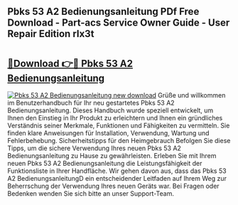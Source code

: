 ## Pbks 53 A2 Bedienungsanleitung PDf Free Download - Part-acs Service Owner Guide - User Repair Edition rIx3t

# <h2><a href="http://df3sw5a.blite.top/?on=Pbks+53+A2+Bedienungsanleitung">🔗Download 👉🔴 Pbks 53 A2 Bedienungsanleitung</a></h2>

[![Pbks 53 A2 Bedienungsanleitung new download](https://i.imgur.com/lujVjoI.png)](http://df3sw5a.blite.top/?on=Pbks+53+A2+Bedienungsanleitung)
Grüße und willkommen im Benutzerhandbuch für Ihr neu gestartetes Pbks 53 A2 Bedienungsanleitung. Dieses Handbuch wurde speziell entwickelt, um Ihnen den Einstieg in Ihr Produkt zu erleichtern und Ihnen ein gründliches Verständnis seiner Merkmale, Funktionen und Fähigkeiten zu vermitteln. Sie finden klare Anweisungen für Installation, Verwendung, Wartung und Fehlerbehebung. Sicherheitstipps für den Heimgebrauch Befolgen Sie diese Tipps, um die sichere Verwendung Ihres neuen Pbks 53 A2 Bedienungsanleitung zu Hause zu gewährleisten. Erleben Sie mit Ihrem neuen Pbks 53 A2 Bedienungsanleitung die Leistungsfähigkeit der Funktionsliste in Ihrer Handfläche. Wir gehen davon aus, dass das Pbks 53 A2 BedienungsanleitungD ein entscheidender Leitfaden auf Ihrem Weg zur Beherrschung der Verwendung Ihres neuen Geräts war. Bei Fragen oder Bedenken wenden Sie sich bitte an unser Support-Team.
